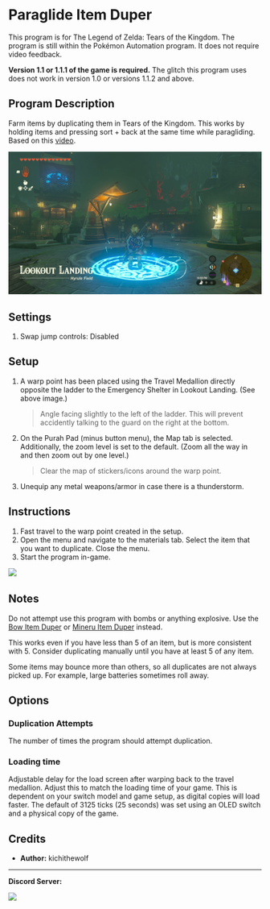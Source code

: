 # Paraglide Item Duper

This program is for The Legend of Zelda: Tears of the Kingdom. The program is still within the Pokémon Automation program. It does not require video feedback.

**Version 1.1 or 1.1.1 of the game is required.** The glitch this program uses does not work in version 1.0 or versions 1.1.2 and above.

## Program Description

Farm items by duplicating them in Tears of the Kingdom. This works by holding items and pressing sort + back at the same time while paragliding. Based on this [video](https://youtu.be/t9bl4_UbxNk).

<img src="images/totk-paraglide-warp-setup.png">

## Settings

1. Swap jump controls: Disabled

## Setup

1. A warp point has been placed using the Travel Medallion directly opposite the ladder to the Emergency Shelter in Lookout Landing. (See above image.)
   > Angle facing slightly to the left of the ladder. This will prevent accidently talking to the guard on the right at the bottom.
2. On the Purah Pad (minus button menu), the Map tab is selected. Additionally, the zoom level is set to the default. (Zoom all the way in and then zoom out by one level.)
   > Clear the map of stickers/icons around the warp point.
3. Unequip any metal weapons/armor in case there is a thunderstorm.

## Instructions

1. Fast travel to the warp point created in the setup.
2. Open the menu and navigate to the materials tab. Select the item that you want to duplicate. Close the menu.
3. Start the program in-game.

<img src="images/totk-paraglide-run.gif">

## Notes

Do not attempt use this program with bombs or anything explosive. Use the [Bow Item Duper](BowItemDuper.md) or [Mineru Item Duper](MineruItemDuper.md) instead.

This works even if you have less than 5 of an item, but is more consistent with 5. Consider duplicating manually until you have at least 5 of any item.

Some items may bounce more than others, so all duplicates are not always picked up. For example, large batteries sometimes roll away.

## Options

### Duplication Attempts

The number of times the program should attempt duplication.

### Loading time

Adjustable delay for the load screen after warping back to the travel medallion. Adjust this to match the loading time of your game. This is dependent on your switch model and game setup, as digital copies will load faster. The default of 3125 ticks (25 seconds) was set using an OLED switch and a physical copy of the game.

## Credits

- **Author:** kichithewolf


<hr>

**Discord Server:** 

[<img src="https://canary.discordapp.com/api/guilds/695809740428673034/widget.png?style=banner2">](https://discord.gg/cQ4gWxN)

